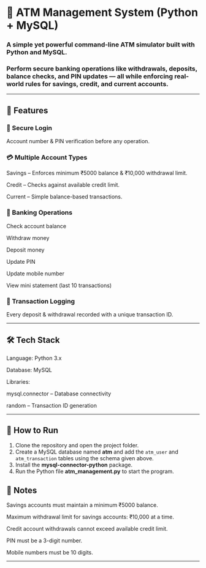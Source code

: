 # 🏦 ATM Management System (Python + MySQL)

### A simple yet powerful command-line ATM simulator built with Python and MySQL.
### Perform secure banking operations like withdrawals, deposits, balance checks, and PIN updates — all while enforcing real-world rules for savings, credit, and current accounts.


---

## 🚀 Features

### 🔐 Secure Login

Account number & PIN verification before any operation.


### 💳 Multiple Account Types

Savings – Enforces minimum ₹5000 balance & ₹10,000 withdrawal limit.

Credit – Checks against available credit limit.

Current – Simple balance-based transactions.


### 💼 Banking Operations

Check account balance

Withdraw money

Deposit money

Update PIN

Update mobile number

View mini statement (last 10 transactions)


### 📝 Transaction Logging

Every deposit & withdrawal recorded with a unique transaction ID.




---

## 🛠 Tech Stack

Language: Python 3.x

Database: MySQL

Libraries:

mysql.connector – Database connectivity

random – Transaction ID generation


---


## 🚀 How to Run  
1. Clone the repository and open the project folder.  
2. Create a MySQL database named **atm** and add the `atm_user` and `atm_transaction` tables using the schema given above.  
3. Install the **mysql-connector-python** package.  
4. Run the Python file **atm_management.py** to start the program.

   
## 📌 Notes

Savings accounts must maintain a minimum ₹5000 balance.

Maximum withdrawal limit for savings accounts: ₹10,000 at a time.

Credit account withdrawals cannot exceed available credit limit.

PIN must be a 3-digit number.

Mobile numbers must be 10 digits.



---
